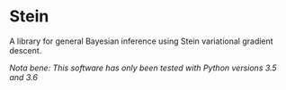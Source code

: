 # Stein

A library for general Bayesian inference using Stein variational gradient descent.

*Nota bene: This software has only been tested with Python versions 3.5 and 3.6*

